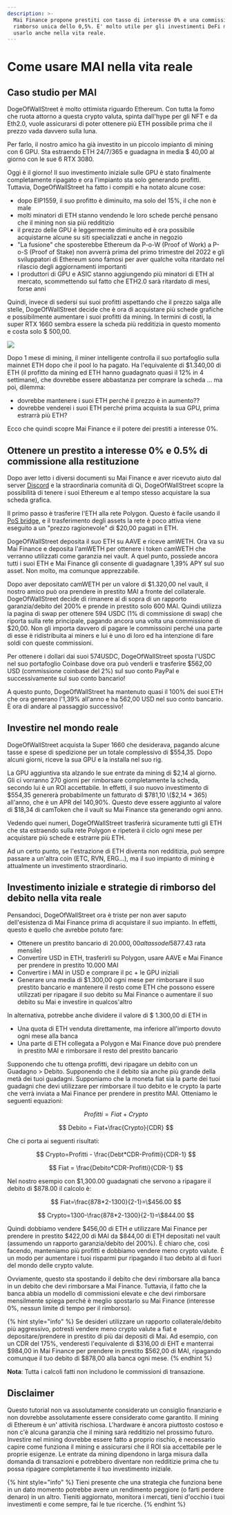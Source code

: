 ```yaml
---
description: >-
  Mai Finance propone prestiti con tasso di interesse 0% e una commissione di
  rimborso unica dello 0,5%. E' molto utile per gli investimenti DeFi ma puoi
  usarlo anche nella vita reale.
---
```


# Come usare MAI nella vita reale

## Caso studio per MAI

DogeOfWallStreet è molto ottimista riguardo Ethereum. Con tutta la fomo che ruota attorno a questa crypto valuta,  spinta dall'hype per gli NFT e da Eth2.0, vuole assicurarsi di poter ottenere più ETH possibile prima che il prezzo vada davvero sulla luna.

Per farlo, il nostro amico ha già investito in un piccolo impianto di mining con 6 GPU. Sta estraendo ETH 24/7/365 e guadagna in media $ 40,00 al giorno con le sue 6 RTX 3080.

Oggi è il giorno! Il suo investimento iniziale sulle GPU è stato finalmente completamente ripagato e ora l'impianto sta solo generando profitti. Tuttavia, DogeOfWallStreet ha fatto i compiti e ha notato alcune cose:

* dopo EIP1559, il suo profitto è diminuito, ma solo del 15%, il che non è male
* molti minatori di ETH stanno vendendo le loro schede perché pensano che il mining non sia più redditizio
* il prezzo delle GPU è leggermente diminuito ed è ora possibile acquistarne alcune su siti specializzati e anche in negozio
* "La fusione" che sposterebbe Ethereum da P-o-W \(Proof of Work\) a P-o-S \(Proof of Stake\) non avverrà prima del primo trimestre del 2022 e gli sviluppatori di Ethereum sono famosi per aver qualche volta ritardato nel rilascio degli aggiornamenti importanti
* I produttori di GPU e ASIC stanno aggiungendo più minatori di ETH al mercato, scommettendo sul fatto che ETH2.0 sarà ritardato di mesi, forse anni

Quindi, invece di sedersi sui suoi profitti aspettando che il prezzo salga alle stelle, DogeOfWallStreet decide che è ora di acquistare più schede grafiche e possibilmente aumentare i suoi profitti da mining. In termini di costi, la super RTX 1660 sembra essere la scheda più redditizia in questo momento e costa solo $ 500,00.

![](.gitbook/assets/screen-shot-2021-08-13-at-12.07.41-pm.png)

Dopo 1 mese di mining, il miner intelligente controlla il suo portafoglio sulla mainnet ETH dopo che il pool lo ha pagato. Ha l'equivalente di $1.340,00 di ETH \(il profitto da mining ed ETH hanno guadagnato quasi il 12% in 4 settimane\), che dovrebbe essere abbastanza per comprare la scheda ... ma poi, dilemma:

* dovrebbe mantenere i suoi ETH perché il prezzo è in aumento??
* dovrebbe venderei i suoi ETH perché prima acquista la sua GPU, prima estrarrà più ETH?

Ecco che quindi scopre Mai Finance e il potere dei prestiti a interesse 0%.

## Ottenere un prestito a interesse 0% e 0.5% di commissione alla restituzione

Dopo aver letto i diversi documenti su Mai Finance e aver ricevuto aiuto dal server [Discord](https://discord.gg/mQq55j65xJ) e la straordinaria comunità di Qi, DogeOfWallStreet scopre la possibilità di tenere i suoi Ethereum e al tempo stesso acquistare la sua scheda grafica.

Il primo passo è trasferire l'ETH alla rete Polygon. Questo è facile usando il [PoS bridge](https://wallet.matic.network/bridge), e il trasferimento degli assets la rete è poco attiva viene eseguito a un "prezzo ragionevole" di $20,00 pagati in ETH.

DogeOfWallStreet deposita il suo ETH su AAVE e riceve amWETH. Ora va su Mai Finance e deposita l'amWETH per ottenere i token camWETH che verranno utilizzati come garanzia nei vault. A quel punto, possiede ancora tutti i suoi ETH e Mai Finance gli consente di guadagnare 1,39% APY sul suo asset. Non molto, ma comunque apprezzabile.

Dopo aver depositato camWETH per un valore di $1.320,00 nel vault, il nostro amico può ora prendere in prestito MAI a fronte del collaterale. DogeOfWallStreet decide di rimanere al di sopra di un rapporto garanzia/debito del 200% e prende in prestito solo 600 MAI. Quindi utilizza la pagina di swap per ottenere 594 USDC \(1% di commissione di swap\) che riporta sulla rete principale, pagando ancora una volta una commissione di $20,00. Non gli importa davvero di pagare le commissoini perché una parte di esse è ridistribuita ai miners e lui è uno di loro ed ha intenzione di fare soldi con queste commissioni.

Per ottenere i dollari dai suoi 574USDC, DogeOfWallStreet sposta l'USDC nel suo portafoglio Coinbase dove ora può venderli e trasferire $562,00 USD \(commissione coinbase del 2%\) sul suo conto PayPal e successivamente sul suo conto bancario!

A questo punto, DogeOfWallStreet ha mantenuto quasi il 100% dei suoi ETH che ora generano l'1,39% all'anno e ha 562,00 USD nel suo conto bancario. È ora di andare al passaggio successivo!

## Investire nel mondo reale

DogeOfWallStreet acquista la Super 1660 che desiderava, pagando alcune tasse e spese di spedizione per un totale complessivo di $554,35. Dopo alcuni giorni, riceve la sua GPU e la installa nel suo rig.

La GPU aggiuntiva sta alzando le sue entrate da mining di $2,14 al giorno. Gli ci vorranno 270 giorni per rimborsare completamente la scheda, secondo lui è un ROI accettabile. In effetti, il suo nuovo investimento di $554,35 genererà probabilmente un fatturato di $781,10 \($2,14 \* 365\) all'anno, che è un APR del 140,90%. Questo deve essere aggiunto al valore di $18,34 di camToken che il vault su Mai Finance sta generando ogni anno.

Vedendo quei numeri, DogeOfWallStreet trasferirà sicuramente tutti gli ETH che sta estraendo sulla rete Polygon e ripeterà il ciclo ogni mese per acquistare più schede e estrarre più ETH.

Ad un certo punto, se l'estrazione di ETH diventa non redditizia, può sempre passare a un'altra coin \(ETC, RVN, ERG...\), ma il suo impianto di mining è attualmente un investimento straordinario.

## Investimento iniziale e strategie di rimborso del debito nella vita reale

Pensandoci, DogeOfWallStreet ora è triste per non aver saputo dell'esistenza di Mai Finance prima di acquistare il suo impianto. In effetti, questo è quello che avrebbe potuto fare:

* Ottenere un prestito bancario di $20.000,00 al tasso del 5% e un ammortamento di 2 anni \($877.43 rata mensile\)
* Convertire USD in ETH, trasferirli su Polygon, usare AAVE e Mai Finance per prendere in prestito 10.000 MAI
* Convertire i MAI in USD e comprare il pc + le GPU iniziali
* Generare una media di $1.300,00 ogni mese per rimborsare il suo prestito bancario e mantenere il resto come ETH che possono essere utilizzati per ripagare il suo debito su Mai Finance o aumentare il suo debito su Mai e investire in qualcos'altro

In alternativa, potrebbe anche dividere il valore di $ 1.300,00 di ETH in

* Una quota di ETH venduta direttamente, ma inferiore all'importo dovuto ogni mese alla banca
* Una parte di ETH collegata a Polygon e Mai Finance dove può prendere in prestito MAI e rimborsare il resto del prestito bancario

Supponendo che tu ottenga profitti, devi ripagare un debito con un Guadagno &gt; Debito. Supponendo che il debito sia anche più grande della metà dei tuoi guadagni. Supponiamo che la moneta fiat sia la parte dei tuoi guadagni che devi utilizzare per rimborsare il tuo debito e le crypto la parte che verrà inviata a Mai Finance per prendere in prestito MAI. Otteniamo le seguenti equazioni:

$$
Profitti = Fiat + Crypto
$$

$$
Debito = Fiat+\frac{Crypto}{CDR}
$$

Che ci porta ai seguenti risultati:

$$
Crypto=Profitti - \frac{Debt*CDR-Profitti}{CDR-1}
$$

$$
Fiat = \frac{Debito*CDR-Profitti}{CDR-1}
$$

Nel nostro esempio con $1,300.00 guadagnati che servono a ripagare il debito di $878.00 il calcolo è:

$$
Fiat=\frac{878*2-1300}{2-1}=\$456.00
$$

$$
Crypto=1300-\frac{878*2-1300}{2-1}=\$844.00
$$

Quindi dobbiamo vendere $456,00 di ETH e utilizzare Mai Finance per prendere in prestito $422,00 di MAI da $844,00 di ETH depositati nel vault \(assumendo un rapporto garanzia/debito del 200%\). È chiaro che, così facendo, manteniamo più profitti e dobbiamo vendere meno crypto valute. È un modo per aumentare i tuoi risparmi pur ripagando il tuo debito al di fuori del mondo delle crypto valute.

Ovviamente, questo sta spostando il debito che devi rimborsare alla banca in un debito che devi rimborsare a Mai Finance. Tuttavia, il fatto che la banca abbia un modello di commissioni elevate e che devi rimborsare mensilmente spiega perché è meglio spostarlo su Mai Finance \(interesse 0%, nessun limite di tempo per il rimborso\).

{% hint style="info" %}
Se desideri utilizzare un rapporto collaterale/debito più aggressivo, potresti vendere meno crypto valute a fiat e depositare/prendere in prestito di più dai depositi di Mai. Ad esempio, con un CDR del 175%, venderesti l'equivalente di $316,00 di EHT e manterrai $984,00 in Mai Finance per prendere in prestito $562,00 di MAI, ripagando comunque il tuo debito di $878,00 alla banca ogni mese.
{% endhint %}

**Nota**: Tutta i calcoli fatti non includono le commissioni di transazione.

## Disclaimer

Questo tutorial non va assolutamente considerato un consiglio finanziario e non dovrebbe assolutamente essere considerato come garantito. Il mining di Ethereum è un' attività rischiosa. L'hardware è ancora piuttosto costoso e non c'è alcuna garanzia che il mining sarà redditizio nel prossimo futuro. Investire nel mining dovrebbe essere fatto a proprio rischio, è necessario capire come funziona il mining e assicurarsi che il ROI sia accettabile per le proprie esigenze. Le entrate da mining dipendono in larga misura dalla domanda di transazioni e potrebbero diventare non redditizie prima che tu possa ripagare completamente il tuo investimento iniziale.

{% hint style="info" %}
Tieni presente che una strategia che funziona bene in un dato momento potrebbe avere un rendimento peggiore \(o farti perdere denaro\) in un altro. Tieniti aggiornato, monitora i mercati, tieni d'occhio i tuoi investimenti e come sempre, fai le tue ricerche.
{% endhint %}

